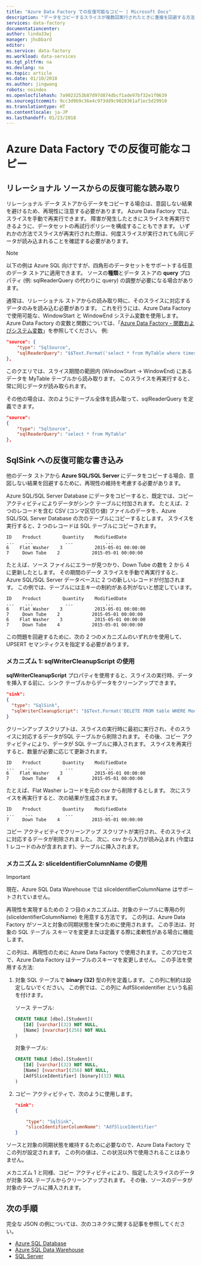 ```yaml
---
title: "Azure Data Factory での反復可能なコピー | Microsoft Docs"
description: "データをコピーするスライスが複数回実行されたときに重複を回避する方法について説明します。"
services: data-factory
documentationcenter: 
author: linda33wj
manager: jhubbard
editor: 
ms.service: data-factory
ms.workload: data-services
ms.tgt_pltfrm: na
ms.devlang: na
ms.topic: article
ms.date: 01/10/2018
ms.author: jingwang
robots: noindex
ms.openlocfilehash: 7a9023253b87d97d874dbcf1ade97bf32e1f0639
ms.sourcegitcommit: 9cc3d9b9c36e4c973dd9c9028361af1ec5d29910
ms.translationtype: HT
ms.contentlocale: ja-JP
ms.lasthandoff: 01/23/2018
---
```

# <a name="repeatable-copy-in-azure-data-factory"></a>Azure Data Factory での反復可能なコピー

## <a name="repeatable-read-from-relational-sources"></a>リレーショナル ソースからの反復可能な読み取り
リレーショナル データ ストアからデータをコピーする場合は、意図しない結果を避けるため、再現性に注意する必要があります。 Azure Data Factory では、スライスを手動で再実行できます。 障害が発生したときにスライスを再実行できるように、データセットの再試行ポリシーを構成することもできます。 いずれかの方法でスライスが再実行された際は、何度スライスが実行されても同じデータが読み込まれることを確認する必要があります。  
 
> [!NOTE]
> 以下の例は Azure SQL 向けですが、四角形のデータセットをサポートする任意のデータ ストアに適用できます。 ソースの**種類**とデータ ストアの **query** プロパティ (例: sqlReaderQuery の代わりに query) の調整が必要になる場合があります。   

通常は、リレーショナル ストアからの読み取り時に、そのスライスに対応するデータのみを読み込む必要があります。 これを行うには、Azure Data Factory で使用可能な、WindowStart と WindowEnd システム変数を使用します。 Azure Data Factory の変数と関数については、「[Azure Data Factory - 関数およびシステム変数](data-factory-functions-variables.md)」を参照してください。 例: 

```json
"source": {
    "type": "SqlSource",
    "sqlReaderQuery": "$$Text.Format('select * from MyTable where timestampcolumn >= \\'{0:yyyy-MM-dd HH:mm\\' AND timestampcolumn < \\'{1:yyyy-MM-dd HH:mm\\'', WindowStart, WindowEnd)"
},
```
このクエリでは、スライス期間の範囲内 (WindowStart -> WindowEnd) にあるデータを MyTable テーブルから読み取ります。 このスライスを再実行すると、常に同じデータが読み取られます。 

その他の場合は、次のようにテーブル全体を読み取って、sqlReaderQuery を定義できます。

```json
"source": 
{            
    "type": "SqlSource",
    "sqlReaderQuery": "select * from MyTable"
},
```

## <a name="repeatable-write-to-sqlsink"></a>SqlSink への反復可能な書き込み
他のデータ ストアから **Azure SQL/SQL Server** にデータをコピーする場合、意図しない結果を回避するために、再現性の維持を考慮する必要があります。 

Azure SQL/SQL Server Database にデータをコピーすると、既定では、コピー アクティビティによりデータがシンク テーブルに付加されます。 たとえば、2 つのレコードを含む CSV (コンマ区切り値) ファイルのデータを、Azure SQL/SQL Server Database の次のテーブルにコピーするとします。 スライスを実行すると、2 つのレコードは SQL テーブルにコピーされます。 

```
ID    Product        Quantity    ModifiedDate
...    ...            ...            ...
6    Flat Washer    3            2015-05-01 00:00:00
7     Down Tube    2            2015-05-01 00:00:00
```

たとえば、ソース ファイルにエラーが見つかり、Down Tube の数を 2 から 4 に更新したとします。 その期間のデータ スライスを手動で再実行すると、Azure SQL/SQL Server データベースに 2 つの新しいレコードが付加されます。 この例では、テーブルには主キーの制約がある列がないと想定しています。

```
ID    Product        Quantity    ModifiedDate
...    ...            ...            ...
6    Flat Washer    3            2015-05-01 00:00:00
7     Down Tube    2            2015-05-01 00:00:00
6    Flat Washer    3            2015-05-01 00:00:00
7     Down Tube    4            2015-05-01 00:00:00
```

この問題を回避するために、次の 2 つのメカニズムのいずれかを使用して、UPSERT セマンティクスを指定する必要があります。

### <a name="mechanism-1-using-sqlwritercleanupscript"></a>メカニズム 1: sqlWriterCleanupScript の使用
**sqlWriterCleanupScript** プロパティを使用すると、スライスの実行時、データを挿入する前に、シンク テーブルからデータをクリーンアップできます。 

```json
"sink":  
{ 
  "type": "SqlSink", 
  "sqlWriterCleanupScript": "$$Text.Format('DELETE FROM table WHERE ModifiedDate >= \\'{0:yyyy-MM-dd HH:mm}\\' AND ModifiedDate < \\'{1:yyyy-MM-dd HH:mm}\\'', WindowStart, WindowEnd)"
}
```

クリーンアップ スクリプトは、スライスの実行時に最初に実行され、そのスライスに対応するデータがSQL テーブルから削除されます。 その後、コピー アクティビティにより、データが SQL テーブルに挿入されます。 スライスを再実行すると、数量が必要に応じて更新されます。

```
ID    Product        Quantity    ModifiedDate
...    ...            ...            ...
6    Flat Washer    3            2015-05-01 00:00:00
7     Down Tube    4            2015-05-01 00:00:00
```

たとえば、Flat Washer レコードを元の csv から削除するとします。 次にスライスを再実行すると、次の結果が生成されます。 

```
ID    Product        Quantity    ModifiedDate
...    ...            ...            ...
7     Down Tube    4            2015-05-01 00:00:00
```

コピー アクティビティでクリーンアップ スクリプトが実行され、そのスライスに対応するデータが削除されました。 次に、csv から入力が読み込まれ (今度は 1 レコードのみが含まれます)、テーブルに挿入されます。 

### <a name="mechanism-2-using-sliceidentifiercolumnname"></a>メカニズム 2: sliceIdentifierColumnName の使用
> [!IMPORTANT]
> 現在、Azure SQL Data Warehouse では sliceIdentifierColumnName はサポートされていません。 

再現性を実現するための 2 つ目のメカニズムは、対象のテーブルに専用の列 (sliceIdentifierColumnName) を用意する方法です。 この列は、Azure Data Factory がソースと対象の同期状態を保つために使用されます。 この手法は、対象の SQL テーブル スキーマを変更または定義する際に柔軟性がある場合に機能します。 

この列は、再現性のために Azure Data Factory で使用されます。このプロセスで、Azure Data Factory はテーブルのスキーマを変更しません。 この手法を使用する方法:

1. 対象 SQL テーブルで **binary (32)** 型の列を定義します。 この列に制約は設定しないでください。 この例では、この列に AdfSliceIdentifier という名前を付けます。


    ソース テーブル:

    ```sql
    CREATE TABLE [dbo].[Student](
       [Id] [varchar](32) NOT NULL,
       [Name] [nvarchar](256) NOT NULL
    )
    ```

    対象テーブル: 

    ```sql
    CREATE TABLE [dbo].[Student](
       [Id] [varchar](32) NOT NULL,
       [Name] [nvarchar](256) NOT NULL,
       [AdfSliceIdentifier] [binary](32) NULL
    )
    ```

2. コピー アクティビティで、次のように使用します。
   
    ```json
    "sink":  
    { 
   
        "type": "SqlSink", 
        "sliceIdentifierColumnName": "AdfSliceIdentifier"
    }
    ```

ソースと対象の同期状態を維持するために必要なので、Azure Data Factory でこの列が設定されます。 この列の値は、この状況以外で使用されることはありません。 

メカニズム 1 と同様、コピー アクティビティにより、指定したスライスのデータが対象 SQL テーブルからクリーンアップされます。 その後、ソースのデータが対象のテーブルに挿入されます。 

## <a name="next-steps"></a>次の手順
完全な JSON の例については、次のコネクタに関する記事を参照してください。 

- [Azure SQL Database](data-factory-azure-sql-connector.md)
- [Azure SQL Data Warehouse](data-factory-azure-sql-data-warehouse-connector.md)
- [SQL Server](data-factory-sqlserver-connector.md)